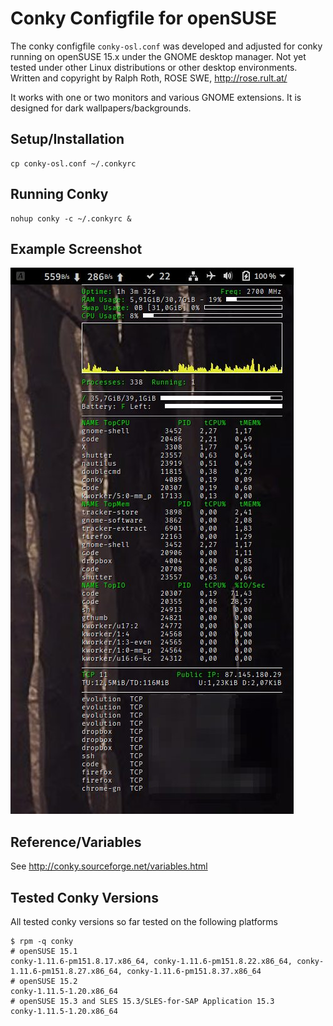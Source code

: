 <!-- vim:set fileencoding=utf8 fileformat=unix filetype=gfm tabstop=2 expandtab: -->

# Conky Configfile for openSUSE

The conky configfile `conky-osl.conf` was developed and adjusted for conky running on openSUSE 15.x under the GNOME desktop manager.
Not yet tested under other Linux distributions or other desktop environments.
Written and copyright by Ralph Roth, ROSE SWE, <http://rose.rult.at/>

It works with one or two monitors and various GNOME extensions. It is designed for dark wallpapers/backgrounds.

## Setup/Installation

    cp conky-osl.conf ~/.conkyrc

## Running Conky

    nohup conky -c ~/.conkyrc &

## Example Screenshot

![Example Screenshot, GNOME Desktop](https://raw.githubusercontent.com/roseswe/conky-osl/master/ExampleOS152.jpeg "GNOME 15.2 Desktop Example")

## Reference/Variables

See <http://conky.sourceforge.net/variables.html>

## Tested Conky Versions

All tested conky versions so far tested on the following platforms

    $ rpm -q conky
    # openSUSE 15.1
    conky-1.11.6-pm151.8.17.x86_64, conky-1.11.6-pm151.8.22.x86_64, conky-1.11.6-pm151.8.27.x86_64, conky-1.11.6-pm151.8.37.x86_64 
    # openSUSE 15.2
    conky-1.11.5-1.20.x86_64
    # openSUSE 15.3 and SLES 15.3/SLES-for-SAP Application 15.3
    conky-1.11.5-1.20.x86_64

<!-- $Id: README.md,v 1.3 2022/06/09 09:21:40 ralph Exp $ -->
